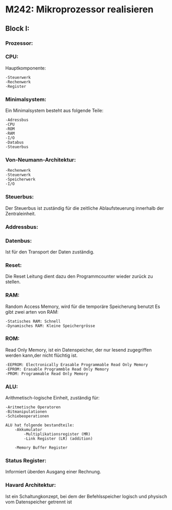 # M242: Mikroprozessor realisieren

## Block I:

### Prozessor:

### CPU:
Hauptkomponente:

    -Steuerwerk
    -Rechenwerk
    -Register

### Minimalsystem:
Ein Minimalsystem besteht aus folgende Teile:

    -Adressbus
    -CPU
    -ROM
    -RAM
    -I/O
    -Databus
    -Steuerbus 

### Von-Neumann-Architektur:
 
    -Rechenwerk
    -Steuerwerk
    -Speicherwerk
    -I/O

### Steuerbus:
Der Steuerbus ist zuständig für die zeitliche Ablaufsteuerung innerhalb der Zentraleinheit.

### Addressbus:


### Datenbus:
Ist für den Transport der Daten zuständig.

### Reset:
Die Reset Leitung dient dazu den Programmcounter wieder zurück zu stellen.

### RAM:
Random Access Memory, wird für die temporäre Speicherung benutzt
Es gibt zwei arten von RAM:

    -Statisches RAM: Schnell
    -Dynamisches RAM: Kleine Speichergrösse

### ROM:
Read Only Memory, ist ein Datenspeicher, der nur lesend zugegriffen werden kann,der nicht flüchtig ist.

    -EEPROM: Electronically Erasable Programmable Read Only Memory
    -EPROM: Erasable Programmble Read Only Memory
    -PROM: Programmable Read Only Memory

### ALU:
Arithmetisch-logische Einheit, zuständig für:

    -Aritmetische Operatoren
    -Bitmanipulationen
    -Schiebeoperationen

    ALU hat folgende bestandteile:
        -Akkumulator
            -Multiplikationsregister (MR)
			-Link Register (LR) (addition)

        -Memory Buffer Register

### Status Register:
Informiert überden Ausgang einer Rechnung.

### Havard Architektur:
Ist ein Schaltungkonzept, bei dem der Befehlsspeicher logisch und physisch vom Datenspeicher getrennt ist